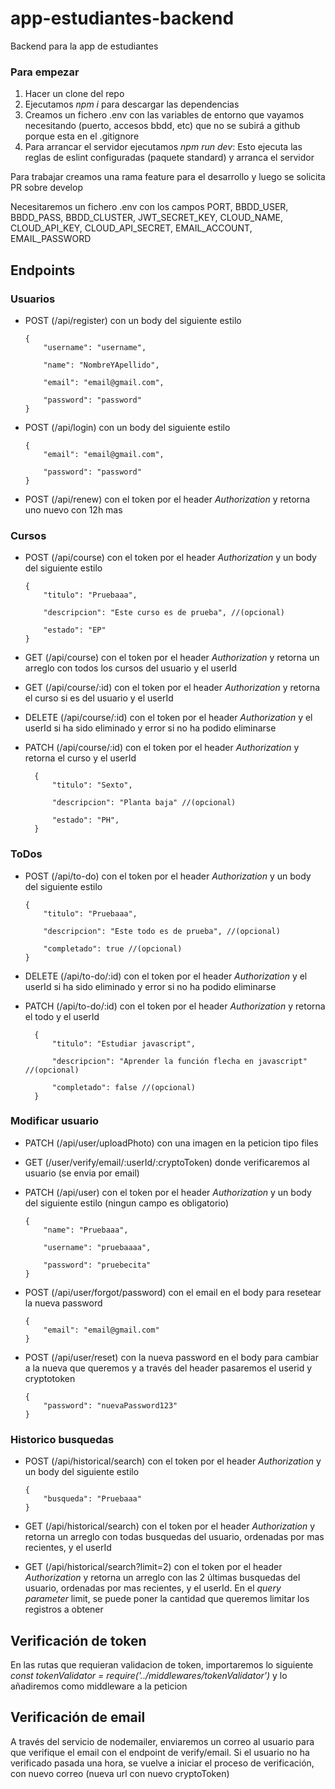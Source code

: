 # app-estudiantes-backend

Backend para la app de estudiantes

### Para empezar

1. Hacer un clone del repo
2. Ejecutamos _npm i_ para descargar las dependencias
3. Creamos un fichero .env con las variables de entorno que vayamos necesitando (puerto, accesos bbdd, etc) que no se subirá a github porque esta en el .gitignore
4. Para arrancar el servidor ejecutamos _npm run dev_: Esto ejecuta las reglas de eslint configuradas (paquete standard) y arranca el servidor

Para trabajar creamos una rama feature para el desarrollo y luego se solicita PR sobre develop

Necesitaremos un fichero .env con los campos PORT, BBDD_USER, BBDD_PASS, BBDD_CLUSTER, JWT_SECRET_KEY, CLOUD_NAME, CLOUD_API_KEY, CLOUD_API_SECRET, EMAIL_ACCOUNT, EMAIL_PASSWORD

## Endpoints

### Usuarios

- POST (/api/register) con un body del siguiente estilo

      {
          "username": "username",

          "name": "NombreYApellido",

          "email": "email@gmail.com",

          "password": "password"
      }
    
- POST (/api/login) con un body del siguiente estilo

      {
          "email": "email@gmail.com",

          "password": "password"
      }

- POST (/api/renew) con el token por el header _Authorization_ y retorna uno nuevo con 12h mas

### Cursos

- POST (/api/course) con el token por el header _Authorization_ y un body del siguiente estilo

      {
          "titulo": "Pruebaaa",

          "descripcion": "Este curso es de prueba", //(opcional)

          "estado": "EP"
      }

- GET (/api/course) con el token por el header _Authorization_ y retorna un arreglo con todos los cursos del usuario y el userId

- GET (/api/course/:id) con el token por el header _Authorization_ y retorna el curso si es del usuario y el userId

- DELETE (/api/course/:id) con el token por el header _Authorization_ y el userId si ha sido eliminado y error si no ha podido eliminarse

- PATCH (/api/course/:id) con el token por el header _Authorization_ y retorna el curso y el userId

        {
            "titulo": "Sexto",

            "descripcion": "Planta baja" //(opcional)

            "estado": "PH",
        }

### ToDos

- POST (/api/to-do) con el token por el header _Authorization_ y un body del siguiente estilo

      {
          "titulo": "Pruebaaa",

          "descripcion": "Este todo es de prueba", //(opcional)

          "completado": true //(opcional)
      }

- DELETE (/api/to-do/:id) con el token por el header _Authorization_ y el userId si ha sido eliminado y error si no ha podido eliminarse

- PATCH (/api/to-do/:id) con el token por el header _Authorization_ y retorna el todo y el userId

        {
            "titulo": "Estudiar javascript",

            "descripcion": "Aprender la función flecha en javascript" //(opcional)

            "completado": false //(opcional)
        }

### Modificar usuario

- PATCH (/api/user/uploadPhoto) con una imagen en la peticion tipo files

- GET (/user/verify/email/:userId/:cryptoToken) donde verificaremos al usuario (se envia por email)

- PATCH (/api/user) con el token por el header _Authorization_ y un body del siguiente estilo (ningun campo es obligatorio)

      {
          "name": "Pruebaaa",

          "username": "pruebaaaa",

          "password": "pruebecita"
      }

- POST (/api/user/forgot/password) con el email en el body para resetear la nueva password

      {
          "email": "email@gmail.com"
      }

- POST (/api/user/reset) con la nueva password en el body para cambiar a la nueva que queremos y a través del header pasaremos el userid y cryptotoken

      {
          "password": "nuevaPassword123"
      }

### Historico busquedas

- POST (/api/historical/search) con el token por el header _Authorization_ y un body del siguiente estilo

      {
          "busqueda": "Pruebaaa"
      }

- GET (/api/historical/search) con el token por el header _Authorization_ y retorna un arreglo con todas busquedas del usuario, ordenadas por mas recientes, y el userId

- GET (/api/historical/search?limit=2) con el token por el header _Authorization_ y retorna un arreglo con las 2 últimas busquedas del usuario, ordenadas por mas recientes, y el userId. En el _query parameter_ limit, se puede poner la cantidad que queremos limitar los registros a obtener

## Verificación de token

En las rutas que requieran validacion de token, importaremos lo siguiente _const tokenValidator = require('../middlewares/tokenValidator')_ y lo añadiremos como middleware a la peticion

## Verificación de email

A través del servicio de nodemailer, enviaremos un correo al usuario para que verifique el email con el endpoint de verify/email. Si el usuario no ha verificado pasada una hora, se vuelve a iniciar el proceso de verificación, con nuevo correo (nueva url con nuevo cryptoToken)
